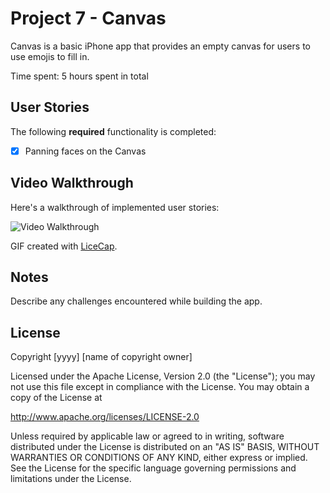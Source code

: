 # Project 7 - Canvas

Canvas is a basic iPhone app that provides an empty canvas for users to use emojis to fill in.

Time spent: 5 hours spent in total

## User Stories

The following **required** functionality is completed:

- [x] Panning faces on the Canvas


## Video Walkthrough 

Here's a walkthrough of implemented user stories:

<img src='http://i.imgur.com/X1UlqI9.gif' title='Video Walkthrough' width='' alt='Video Walkthrough' />

GIF created with [LiceCap](http://www.cockos.com/licecap/).

## Notes

Describe any challenges encountered while building the app.

## License

Copyright [yyyy] [name of copyright owner]

Licensed under the Apache License, Version 2.0 (the "License");
you may not use this file except in compliance with the License.
You may obtain a copy of the License at

http://www.apache.org/licenses/LICENSE-2.0

Unless required by applicable law or agreed to in writing, software
distributed under the License is distributed on an "AS IS" BASIS,
WITHOUT WARRANTIES OR CONDITIONS OF ANY KIND, either express or implied.
See the License for the specific language governing permissions and
limitations under the License.
